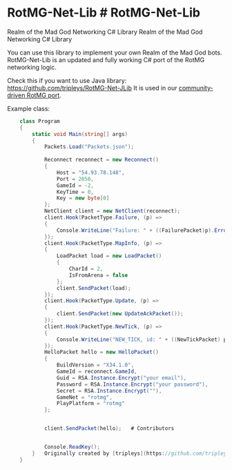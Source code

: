# RotMG-Net-Lib	# RotMG-Net-Lib
Realm of the Mad God Networking C# Library	Realm of the Mad God Networking C# Library


You can use this library to implement your own Realm of the Mad God bots.	RotMG-Net-Lib is an updated and fully working C# port of the RotMG networking logic. 


Check this if you want to use Java library: https://github.com/tripleys/RotMG-Net-JLib	It is used in our [community-driven RotMG port](https://github.com/RealmDev/RotMG-Clone).


Example class:	
```csharp	
    class Program	
    {	
        static void Main(string[] args)	
        {	
            Packets.Load("Packets.json");	
        	
            Reconnect reconnect = new Reconnect()	
            {	
                Host = "54.93.78.148",	
                Port = 2050,	
                GameId = -2,	
                KeyTime = 0,	
                Key = new byte[0]	
            };	
            NetClient client = new NetClient(reconnect);	
            client.Hook(PacketType.Failure, (p) =>	
            {	
                Console.WriteLine("Failure: " + ((FailurePacket)p).ErrorDescription);	
            });	
            client.Hook(PacketType.MapInfo, (p) =>	
            {	
                LoadPacket load = new LoadPacket()	
                {	
                    CharId = 2,	
                    IsFromArena = false	
                };	
                client.SendPacket(load);	
            });	
            client.Hook(PacketType.Update, (p) =>	
            {	
                client.SendPacket(new UpdateAckPacket());	
            });	
            client.Hook(PacketType.NewTick, (p) =>	
            {	
                Console.WriteLine("NEW_TICK, id: " + ((NewTickPacket) p).TickId);	
            });	
            HelloPacket hello = new HelloPacket()	
            {	
                BuildVersion = "X34.1.0",	
                GameId = reconnect.GameId,	
                Guid = RSA.Instance.Encrypt("your email"),	
                Password = RSA.Instance.Encrypt("your password"),	
                Secret = RSA.Instance.Encrypt(""),	
                GameNet = "rotmg",	
                PlayPlatform = "rotmg"	
            };	


            client.SendPacket(hello);	# Contributors


            Console.ReadKey();	
        }	Originally created by [tripleys](https://github.com/tripleys/RotMG-Net-Lib)
    }
